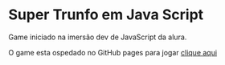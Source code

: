 # Super Trunfo em Java Script
Game iniciado na imersão dev de JavaScript da alura.

O game esta ospedado no GitHub pages para jogar [clique aqui](https://matheus-henrique-burey.github.io/JavaScript-SuperTrunfo/)
